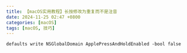 ```yaml
---
title: 【macOS实用教程】长按修改为重复而不是注音
date: 2024-11-25 02:47 +0800
categories: [macOS]
tags: [macOS, 技巧]
---
```


```shell
defaults write NSGlobalDomain ApplePressAndHoldEnabled -bool false
```
